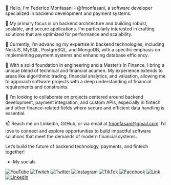 👋 Hello, I'm Federico Monfasani - @fmonfasani, a software developer specialized in backend development and payment systems.

👀 My primary focus is on backend architecture and building robust, scalable, and secure applications. I’m particularly interested in crafting solutions that are optimized for performance and scalability.

🌱 Currently, I’m advancing my expertise in backend technologies, including NestJS, MySQL, PostgreSQL, and MongoDB, with a specific emphasis on implementing payment systems and enhancing database efficiency.

💼 With a solid foundation in engineering and a Master’s in Finance, I bring a unique blend of technical and financial acumen. My experience extends to areas like algorithmic trading, financial analytics, and valuation, allowing me to approach software projects with a deep understanding of financial requirements and constraints.

💞️ I’m looking to collaborate on projects centered around backend development, payment integration, and custom APIs, especially in fintech and other finance-related fields where secure and efficient data handling is essential.

📫 Reach me on LinkedIn, GitHub, or via email at fmonfasani@gmail.com. I’d love to connect and explore opportunities to build impactful software solutions that meet the demands of modern financial systems.

Let’s build the future of backend technology, payments, and fintech together!

 - My socials

[![YouTube](https://img.shields.io/badge/YouTube-fmonfasani_Dev-E62117?style=flat-square&logo=youtube&logoColor=white)](https://www.youtube.com/@fmonfasanidev/channels)
[![Twitch](https://img.shields.io/badge/Twitch-fmonfasani-6441A4?style=flat-square&logo=twitch&logoColor=white)](https://www.twitch.tv/fmonfasani)
[![Twitter](https://img.shields.io/badge/Twitter-@fmonfasani-00acee?style=flat-square&logo=twitter&logoColor=white)](https://twitter.com/fmonfasani)
[![Instagram](https://img.shields.io/badge/Instagram-@fmonfasani-C13584?style=flat-square&logo=instagram&logoColor=white)](https://instagram.com/fmonfasani)
[![TikTok](https://img.shields.io/badge/TikTok-@fmonfasanidev-69C9D0?style=flat-square&logo=tiktok&logoColor=white)](https://tiktok.com/@mfmonfasanidev)
[![Facebook](https://img.shields.io/badge/Facebook-@fmonfasani-1877F2?style=flat-square&logo=facebook&logoColor=white)](https://facebook.com/fmonfasani)
[![Link](https://img.shields.io/badge/Link_Site-valuarty-39E09B?style=flat-square&logo=Linktree&logoColor=white)](https://valuarty.com)
[![LinkedIn](https://img.shields.io/badge/LinkedIn-Federico_Monfasani-0077B5?style=flat-square&logo=linkedin&logoColor=white)](https://www.linkedin.com/in/fmonfasani)
